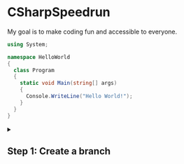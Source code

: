 # CSharpSpeedrun
My goal is to make coding fun and accessible to everyone.
```c#
using System;

namespace HelloWorld
{
  class Program
  {
    static void Main(string[] args)
    {
      Console.WriteLine("Hello World!");    
    }
  }
}
```

<details id=1>
<summary><h2>Step 1: Create a branch</h2></summary>

My goal is to make coding fun and accessible to everyone.
```c#
using System;

namespace HelloWorld
{
  class Program
  {
    static void Main(string[] args)
    {
      Console.WriteLine("Hello World!");    
    }
  }
}
```
</details>
